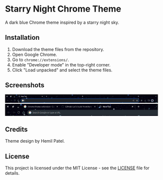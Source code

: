 # Starry Night Chrome Theme

A dark blue Chrome theme inspired by a starry night sky.

## Installation

1. Download the theme files from the repository.
2. Open Google Chrome.
3. Go to `chrome://extensions/`.
4. Enable "Developer mode" in the top-right corner.
5. Click "Load unpacked" and select the theme files.

## Screenshots

![Screenshot 1](screenshots/screenshot1.png)
![Screenshot 2](screenshots/screenshot2.png)

## Credits

Theme design by Hemil Patel.

## License

This project is licensed under the MIT License - see the [LICENSE](LICENSE) file for details.
